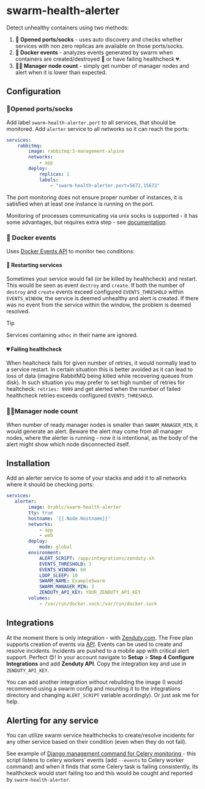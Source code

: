 # swarm-health-alerter

Detect unhealthy containers using two methods:

1. **🚪 Opened ports/socks** - uses auto discovery and checks whether services with non zero replicas are available on those ports/socks.
2. **📜 Docker events** - analyzes events generated by swarm when containers are created/destroyed 🔁 or have failing healthcheck 💔.
3. **👨‍💼 Manager node count** - simply get number of manager nodes and alert when it is lower than expected.

## Configuration

### 🚪Opened ports/socks

Add label `swarm-health-alerter.port` to all services, that should be monitored. Add `alerter` service to all networks so it can reach the ports:

```yml
services:
    rabbitmq:
        image: rabbitmq:3-management-alpine
        networks:
            - app
        deploy:
            replicas: 1
            labels:
                - "swarm-health-alerter.port=5672,15672"
```

The port monitoring does not ensure proper number of instances, it is satisfied when at least one instance is running on the port.

Monitoring of processes communicating via unix socks is supported - it has some advantages, but requires extra step - see [documentation](./docs/sock_monitoring.md).

### 📜 Docker events

Uses [Docker Events API](https://docs.docker.com/engine/api/v1.45/#tag/System/operation/SystemEvents) to monitor two conditions:

#### 🔁 Restarting services

Sometimes your service would fail (or be killed by healthcheck) and restart. This would be seen as event `destroy` and `create`. If both the number of `destroy` and `create` events exceed configured `EVENTS_THRESHOLD` within `EVENTS_WINDOW`, the service is deemed unhealthy and alert is created. If there was no event from the service within the window, the problem is deemed resolved.

> [!TIP]
> Services containing `adhoc` in their name are ignored.

#### 💔 Failing healthcheck

When healtcheck fails for given number of retries, it would normally lead to a service restart. In certain situation this is better avoided as it can lead to loss of data (imagine RabbitMQ being killed while recovering queues from disk). In such situation you may prefer to set high number of retries for healtcheck: `retries: 9999` and get alerted when the number of failed healthcheck retries exceeds configured `EVENTS_THRESHOLD`.

### 👨‍💼Manager node count

When number of ready manager nodes is smaller than `SWARM_MANAGER_MIN`, it would generate an alert. Beware the alert may come from all manager nodes, where the alerter is running - now it is intentional, as the body of the alert might show which node disconnected itself.
   
## Installation

Add an alerter service to some of your stacks and add it to all networks where it should be checking ports:

```yml
services:
   alerter:
        image: brablc/swarm-health-alerter
        tty: true
        hostname: '{{.Node.Hostname}}'
        networks:
            - app
            - web
        deploy:
            mode: global
        environment:
            ALERT_SCRIPT: /app/integrations/zenduty.sh
            EVENTS_THRESHOLD: 3
            EVENTS_WINDOW: 60
            LOOP_SLEEP: 10
            SWARM_NAME: ExampleSwarm
            SWARM_MANAGER_MIN: 3
            ZENDUTY_API_KEY: YOUR_ZENDUTY_API_KEY
        volumes:
            - /var/run/docker.sock:/var/run/docker.sock
```

## Integrations

At the moment there is only integration - with [Zenduty.com](https://www.zenduty.com/pricing/). The Free plan supports creation of events via [API](https://apidocs.zenduty.com/?ref=zenduty.com#tag/Events). Events can be used to create and resolve incidents. Incidents are pushed to a mobile app with critical alert support. Perfect 😍! In your account navigate to **Setup** > **Step 4 Configure Integrations** and add **Zenduty API**. Copy the integration key and use in `ZENDUTY_API_KEY`.

You can add another integration without rebuilding the image (I would recommend using a swarm config and mounting it to the integrations directory and changing `ALERT_SCRIPT` variable acordingly). Or just ask me for help.

## Alerting for any service

You can utilize swarm service healthchecks to create/resolve incidents for any other service based on their condition (even when they do not fail).

See example of [Django management command for Celery monitoring ](https://gist.github.com/brablc/b5a585341af60dc2d2cc417b3d0b5a4e) - this script listens to celery workers' events (add `--events` to Celery worker command) and when it finds that some Celery task is failing consistently, its healthckeck would start failing too and this would be cought and reported by `swarm-health-alerter`.
